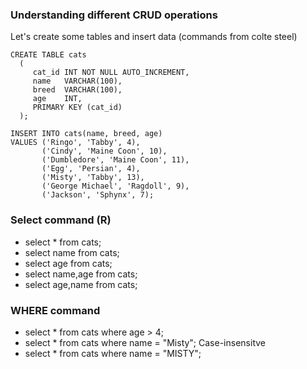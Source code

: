 ### Understanding different CRUD operations 

Let's create some tables and insert data (commands from colte steel)

```
CREATE TABLE cats 
  ( 
     cat_id INT NOT NULL AUTO_INCREMENT, 
     name   VARCHAR(100), 
     breed  VARCHAR(100), 
     age    INT, 
     PRIMARY KEY (cat_id) 
  ); 
```

```
INSERT INTO cats(name, breed, age) 
VALUES ('Ringo', 'Tabby', 4),
       ('Cindy', 'Maine Coon', 10),
       ('Dumbledore', 'Maine Coon', 11),
       ('Egg', 'Persian', 4),
       ('Misty', 'Tabby', 13),
       ('George Michael', 'Ragdoll', 9),
       ('Jackson', 'Sphynx', 7);
```

### Select command (R)

- select * from cats;
- select name from cats;
- select age from cats;
- select name,age from cats;
- select age,name from cats;

### WHERE command 

- select * from cats where age > 4;
- select * from cats where name = "Misty";
Case-insensitve 
- select * from cats where name = "MISTY";


